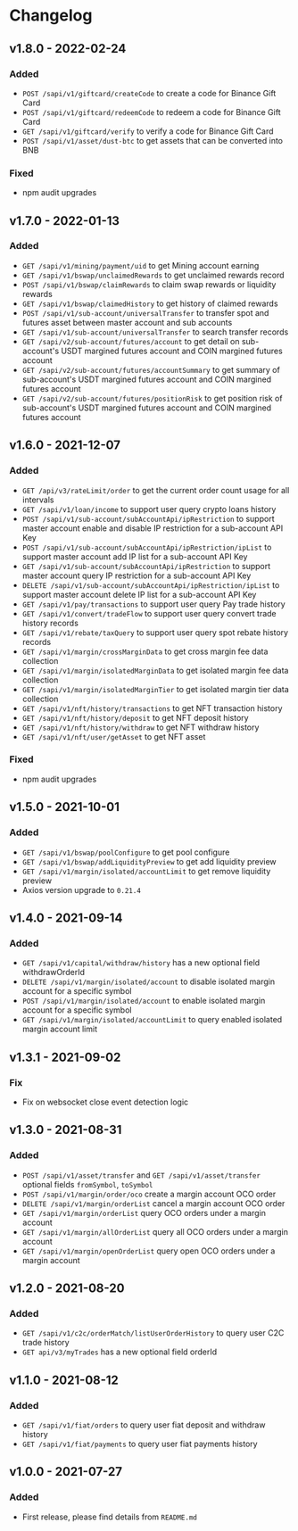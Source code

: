 # Changelog

## v1.8.0 - 2022-02-24
### Added
- `POST /sapi/v1/giftcard/createCode` to create a code for Binance Gift Card
- `POST /sapi/v1/giftcard/redeemCode` to redeem a code for Binance Gift Card
- `GET /sapi/v1/giftcard/verify` to verify a code for Binance Gift Card
- `POST /sapi/v1/asset/dust-btc` to get assets that can be converted into BNB

### Fixed
- npm audit upgrades

## v1.7.0 - 2022-01-13
### Added
- `GET /sapi/v1/mining/payment/uid` to get Mining account earning
- `GET /sapi/v1/bswap/unclaimedRewards` to get unclaimed rewards record
- `POST /sapi/v1/bswap/claimRewards` to claim swap rewards or liquidity rewards
- `GET /sapi/v1/bswap/claimedHistory` to get history of claimed rewards
- `POST /sapi/v1/sub-account/universalTransfer` to transfer spot and futures asset between master account and sub accounts
- `GET /sapi/v1/sub-account/universalTransfer` to search transfer records
- `GET /sapi/v2/sub-account/futures/account` to get detail on sub-account's USDT margined futures account and COIN margined futures account
- `GET /sapi/v2/sub-account/futures/accountSummary` to get summary of sub-account's USDT margined futures account and COIN margined futures account
- `GET /sapi/v2/sub-account/futures/positionRisk` to get position risk of sub-account's USDT margined futures account and COIN margined futures account

## v1.6.0 - 2021-12-07
### Added
- `GET /api/v3/rateLimit/order` to get the current order count usage for all intervals
- `GET /sapi/v1/loan/income` to support user query crypto loans history
- `POST /sapi/v1/sub-account/subAccountApi/ipRestriction` to support master account enable and disable IP restriction for a sub-account API Key
- `POST /sapi/v1/sub-account/subAccountApi/ipRestriction/ipList` to support master account add IP list for a sub-account API Key
- `GET /sapi/v1/sub-account/subAccountApi/ipRestriction` to support master account query IP restriction for a sub-account API Key
- `DELETE /sapi/v1/sub-account/subAccountApi/ipRestriction/ipList` to support master account delete IP list for a sub-account API Key
- `GET /sapi/v1/pay/transactions` to support user query Pay trade history
- `GET /sapi/v1/convert/tradeFlow` to support user query convert trade history records
- `GET /sapi/v1/rebate/taxQuery` to support user query spot rebate history records
- `GET /sapi/v1/margin/crossMarginData` to get cross margin fee data collection
- `GET /sapi/v1/margin/isolatedMarginData` to get isolated margin fee data collection
- `GET /sapi/v1/margin/isolatedMarginTier` to get isolated margin tier data collection
- `GET /sapi/v1/nft/history/transactions` to get NFT transaction history
- `GET /sapi/v1/nft/history/deposit` to get NFT deposit history
- `GET /sapi/v1/nft/history/withdraw` to get NFT withdraw history
- `GET /sapi/v1/nft/user/getAsset` to get NFT asset

### Fixed
- npm audit upgrades

## v1.5.0 - 2021-10-01
### Added
- `GET /sapi/v1/bswap/poolConfigure` to get pool configure
- `GET /sapi/v1/bswap/addLiquidityPreview` to get add liquidity preview
- `GET /sapi/v1/margin/isolated/accountLimit` to get remove liquidity preview
- Axios version upgrade to `0.21.4`

## v1.4.0 - 2021-09-14
### Added
- `GET /sapi/v1/capital/withdraw/history` has a new optional field withdrawOrderId
- `DELETE /sapi/v1/margin/isolated/account` to disable isolated margin account for a specific symbol
- `POST /sapi/v1/margin/isolated/account` to enable isolated margin account for a specific symbol
- `GET /sapi/v1/margin/isolated/accountLimit` to query enabled isolated margin account limit

## v1.3.1 - 2021-09-02
### Fix
- Fix on websocket close event detection logic

## v1.3.0 - 2021-08-31
### Added
- `POST /sapi/v1/asset/transfer` and `GET /sapi/v1/asset/transfer` optional fields `fromSymbol`, `toSymbol`
- `POST /sapi/v1/margin/order/oco` create a margin account OCO order
- `DELETE /sapi/v1/margin/orderList` cancel a margin account OCO order
- `GET /sapi/v1/margin/orderList` query OCO orders under a margin account
- `GET /sapi/v1/margin/allOrderList` query all OCO orders under a margin account
- `GET /sapi/v1/margin/openOrderList` query open OCO orders under a margin account

## v1.2.0 - 2021-08-20
### Added
- `GET /sapi/v1/c2c/orderMatch/listUserOrderHistory` to query user C2C trade history
- `GET api/v3/myTrades` has a new optional field orderId

## v1.1.0 - 2021-08-12
### Added
- `GET /sapi/v1/fiat/orders` to query user fiat deposit and withdraw history
- `GET /sapi/v1/fiat/payments` to query user fiat payments history


## v1.0.0 - 2021-07-27
### Added
- First release, please find details from `README.md`